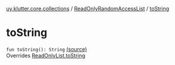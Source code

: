 [uy.klutter.core.collections](../index.md) / [ReadOnlyRandomAccessList](index.md) / [toString](.)


# toString
<code>fun toString(): String</code> [(source)](https://github.com/kohesive/klutter/blob/master/core-jdk6/src/main/kotlin/uy/klutter/core/common/Immutable.kt#L122)<br/>Overrides [ReadOnlyList.toString](../-read-only-list/to-string.md)


